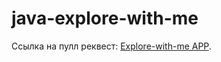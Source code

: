 # java-explore-with-me
Ссылка на пулл реквест: [Explore-with-me APP](https://github.com/AhraAvidzba/java-explore-with-me/pull/5).
